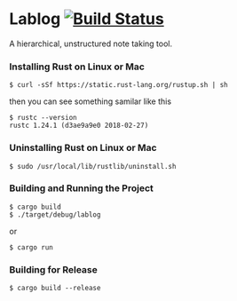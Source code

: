 # Lablog  [![Build Status](https://travis-ci.org/lablog-rs/lablog.svg?branch=master)](https://travis-ci.org/lablog-rs/lablog)

A hierarchical, unstructured note taking tool.

### Installing Rust on Linux or Mac
 
```
$ curl -sSf https://static.rust-lang.org/rustup.sh | sh
```

then you can see something samilar like this 
```
$ rustc --version
rustc 1.24.1 (d3ae9a9e0 2018-02-27)
```

### Uninstalling Rust on Linux or Mac

```
$ sudo /usr/local/lib/rustlib/uninstall.sh
```

### Building and Running the Project
```
$ cargo build
$ ./target/debug/lablog
```
or
```
$ cargo run
```
### Building for Release
```
$ cargo build --release
```
